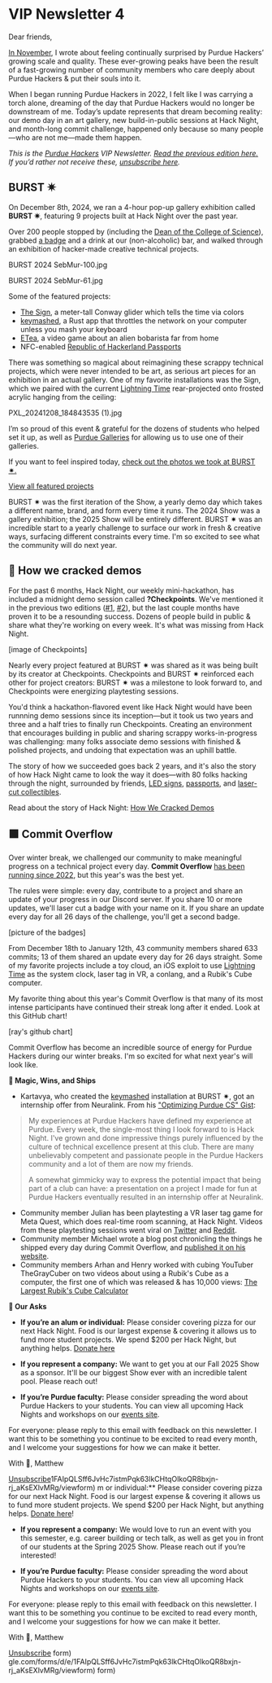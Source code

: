 # VIP Newsletter 4

Dear friends,

[In November](https://blog.purduehackers.com/vip-newsletter/the-highest-peaks-yet), I wrote about feeling continually surprised by Purdue Hackers’ growing scale and quality. These ever-growing peaks have been the result of a fast-growing number of community members who care deeply about Purdue Hackers & put their souls into it.

When I began running Purdue Hackers in 2022, I felt like I was carrying a torch alone, dreaming of the day that Purdue Hackers would no longer be downstream of me. Today’s update represents that dream becoming reality: our demo day in an art gallery, new build-in-public sessions at Hack Night, and month-long commit challenge, happened only because so many people—who are not me—made them happen.

_This is the_ [_Purdue Hackers_](https://purduehackers.com) _VIP Newsletter._ [_Read the previous edition here._](https://blog.purduehackers.com/vip-newsletter/the-highest-peaks-yet) _If you’d rather not receive these,_ [_unsubscribe here_](https://docs.google.com/forms/d/e/1FAIpQLSff6JvHc7istmPqk63lkCHtqOlkoQR8bxjn-rj_aKsEXlvMRg/viewform)_._

## BURST ✷

On December 8th, 2024, we ran a 4-hour pop-up gallery exhibition called **BURST ✷**, featuring 9 projects built at Hack Night over the past year.

Over 200 people stopped by (including the [Dean of the College of Science](https://www.linkedin.com/posts/lucy-flesch-7b8799301_burst-student-made-creative-technical-activity-7275147902383976449-q8ru)), grabbed [a badge](https://blog.purduehackers.com/posts/the-best-badge) and a drink at our (non-alcoholic) bar, and walked through an exhibition of hacker-made creative technical projects.

BURST 2024 SebMur-100.jpg

BURST 2024 SebMur-61.jpg

Some of the featured projects:

* [The Sign](https://blog.purduehackers.com/posts/sign), a meter-tall Conway glider which tells the time via colors
* [keymashed](https://github.com/kartva/keymashed), a Rust app that throttles the network on your computer unless you mash your keyboard
* [ETea](https://store.steampowered.com/app/3085040/ETea/), a video game about an alien bobarista far from home
* NFC-enabled [Republic of Hackerland Passports](https://blog.purduehackers.com/posts/papers-please)

There was something so magical about reimagining these scrappy technical projects, which were never intended to be art, as serious art pieces for an exhibition in an actual gallery. One of my favorite installations was the Sign, which we paired with the current [Lightning Time](https://blog.purduehackers.com/posts/lightning-time) rear-projected onto frosted acrylic hanging from the ceiling:

PXL_20241208_184843535 (1).jpg

I’m so proud of this event & grateful for the dozens of students who helped set it up, as well as [Purdue Galleries](https://www.cla.purdue.edu/academic/rueffschool/galleries/) for allowing us to use one of their galleries.

If you want to feel inspired today, [check out the photos we took at BURST ✷.](https://drive.google.com/drive/folders/1G-i7CHLLMjMnGWK8lWlWlEmuW2TTFF-P?usp=sharing)

[View all featured projects](https://burst.purduehackers.com/)

BURST ✷ was the first iteration of the Show, a yearly demo day which takes a different name, brand, and form every time it runs. The 2024 Show was a gallery exhibition; the 2025 Show will be entirely different. BURST ✷ was an incredible start to a yearly challenge to surface our work in fresh & creative ways, surfacing different constraints every time. I'm so excited to see what the community will do next year.

## 🏁 How we cracked demos

For the past 6 months, Hack Night, our weekly mini-hackathon, has included a midnight demo session called **?Checkpoints**. We've mentioned it in the previous two editions ([#1](https://blog.purduehackers.com/vip-newsletter/the-highest-peaks-yet), [#2](https://blog.purduehackers.com/vip-newsletter/the-plan-is-in-motion)), but the last couple months have proven it to be a resounding success. Dozens of people build in public & share what they're working on every week. It's what was missing from Hack Night.

[image of Checkpoints]

Nearly every project featured at BURST ✷ was shared as it was being built by its creator at Checkpoints. Checkpoints and BURST ✷ reinforced each other for project creators: BURST ✷ was a milestone to look forward to, and Checkpoints were energizing playtesting sessions.

You'd think a hackathon-flavored event like Hack Night would have been runnning demo sessions since its inception—but it took us two years and three and a half tries to finally run Checkpoints. Creating an environment that encourages building in public and sharing scrappy works-in-progress was challenging: many folks associate demo sessions with finished & polished projects, and undoing that expectation was an uphill battle.

The story of how we succeeded goes back 2 years, and it's also the story of how Hack Night came to look the way it does—with 80 folks hacking through the night, surrounded by friends, [LED signs](https://blog.purduehackers.com/posts/sign), [passports](https://blog.purduehackers.com/posts/papers-please), and [laser-cut collectibles](https://blog.purduehackers.com/posts/the-best-badge).

Read about the story of Hack Night: [How We Cracked Demos](https://blog.purduehackers.com/posts/how-we-cracked-demos)

## 🟩 Commit Overflow

Over winter break, we challenged our community to make meaningful progress on a technical project every day. **Commit Overflow** [has been running since 2022](https://blog.purduehackers.com/posts/commit-overflow-2023), but this year's was the best yet.

The rules were simple: every day, contribute to a project and share an update of your progress in our Discord server. If you share 10 or more updates, we'll laser cut a badge with your name on it. If you share an update every day for all 26 days of the challenge, you'll get a second badge.

[picture of the badges]

From December 18th to January 12th, 43 community members shared 633 commits; 13 of them shared an update every day for 26 days straight. Some of my favorite projects include a toy cloud, an iOS exploit to use [Lightning Time](https://blog.purduehackers.com/posts/lightning-time) as the system clock, laser tag in VR, a conlang, and a Rubik's Cube computer.

My favorite thing about this year's Commit Overflow is that many of its most intense participants have continued their streak long after it ended. Look at this GitHub chart!

[ray's github chart]

Commit Overflow has become an incredible source of energy for Purdue Hackers during our winter breaks. I'm so excited for what next year's will look like.

**🚢 Magic, Wins, and Ships**

* Kartavya, who created the [keymashed](https://github.com/kartva/keymashed) installation at BURST ✷, got an internship offer from Neuralink. From his ["Optimizing Purdue CS" Gist](https://gist.github.com/kartva/30c528420d68869dbcf376cd028fe038):
> My experiences at Purdue Hackers have defined my experience at Purdue. Every week, the single-most thing I look forward to is Hack Night. I've grown and done impressive things purely influenced by the culture of technical excellence present at this club. There are many unbelievably competent and passionate people in the Purdue Hackers community and a lot of them are now my friends.
> 
> A somewhat gimmicky way to express the potential impact that being part of a club can have: a presentation on a project I made for fun at Purdue Hackers eventually resulted in an internship offer at Neuralink.
* Community member Julian has been playtesting a VR laser tag game for Meta Quest, which does real-time room scanning, at Hack Night. Videos from these playtesting sessions went viral on [Twitter](https://x.com/trev3d/status/1878857186220412955?t=Z9UdRoN_h44ot7GMoZ3EkQ&s=19) and [Reddit](https://www.reddit.com/r/OculusQuest/comments/1i58p6b/testing_my_lasertag_game_with_some_friends/?rdt=40409).
* Community member Michael wrote a blog post chronicling the things he shipped every day during Commit Overflow, and [published it on his website](https://shad.moe/posts/3lhbw3a4tis2r/).
* Community members Arhan and Henry worked with cubing YouTuber TheGrayCuber on two videos about using a Rubik's Cube as a computer, the first one of which was released & has 10,000 views: [The Largest Rubik's Cube Calculator](https://youtu.be/Dq4z--4pVFY?si=ep8uX_DUT8QMEpQZ)

**📣 Our Asks**

* **If you’re an alum or individual:** Please consider covering pizza for our next Hack Night. Food is our largest expense & covering it allows us to fund more student projects. We spend $200 per Hack Night, but anything helps. [Donate here](https://hcb.hackclub.com/donations/start/purdue-hackers)
    
* **If you represent a company:** We want to get you at our Fall 2025 Show as a sponsor. It'll be our biggest Show ever with an incredible talent pool. Please reach out!
    
* **If you’re Purdue faculty:** Please consider spreading the word about Purdue Hackers to your students. You can view all upcoming Hack Nights and workshops on our [events site](https://events.purduehackers.com).

For everyone: please reply to this email with feedback on this newsletter. I want this to be something you continue to be excited to read every month, and I welcome your suggestions for how we can make it better.

With 💛,
Matthew

[Unsubscribe](https://docs.google.com/forms/d/e/1FAIpQLSff6JvHc7istmPqk63lkCHtqOlkoQR8bxjn-rj_aKsEXlvMRg/viewform)1FAIpQLSff6JvHc7istmPqk63lkCHtqOlkoQR8bxjn-rj_aKsEXlvMRg/viewform)
m or individual:** Please consider covering pizza for our next Hack Night. Food is our largest expense & covering it allows us to fund more student projects. We spend $200 per Hack Night, but anything helps. [Donate here](https://hcb.hackclub.com/donations/start/purdue-hackers)!
    
* **If you represent a company:** We would love to run an event with you this semester, e.g. career building or tech talk, as well as get you in front of our students at the Spring 2025 Show. Please reach out if you’re interested! 
    
* **If you’re Purdue faculty:** Please consider spreading the word about Purdue Hackers to your students. You can view all upcoming Hack Nights and workshops on our [events site](https://events.purduehackers.com).

For everyone: please reply to this email with feedback on this newsletter. I want this to be something you continue to be excited to read every month, and I welcome your suggestions for how we can make it better.

With 💛,
Matthew

[Unsubscribe](https://docs.google.com/forms/d/e/1FAIpQLSff6JvHc7istmPqk63lkCHtqOlkoQR8bxjn-rj_aKsEXlvMRg/viewform)
form)
gle.com/forms/d/e/1FAIpQLSff6JvHc7istmPqk63lkCHtqOlkoQR8bxjn-rj_aKsEXlvMRg/viewform)
form)
